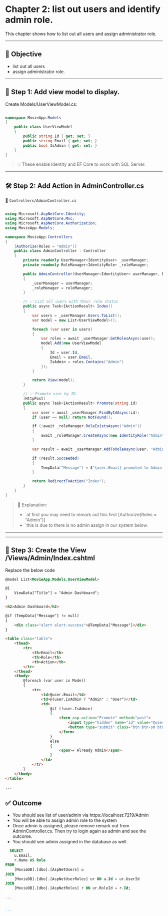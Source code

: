 # Chapter 2: list out users and identify admin role.

This chapter shows how to list out all users and assign administrator role.

---

## 🎯 Objective
- list out all users
- assign administrator role.

---

## 🧩 Step 1: Add view model to display.

Create Models/UserViewModel.cs:

```csharp

namespace MovieApp.Models
{
    public class UserViewModel
    {
        public string Id { get; set; }
        public string Email { get; set; }
        public bool IsAdmin { get; set; }
    }
}


```

> 💡 These enable Identity and EF Core to work with SQL Server.

---

## 🛠️ Step 2: Add Action in AdminController.cs

📄 `Controllers/AdminController.cs`

```csharp

using Microsoft.AspNetCore.Identity;
using Microsoft.AspNetCore.Mvc;
using Microsoft.AspNetCore.Authorization;
using MovieApp.Models;

namespace MovieApp.Controllers
{
    [Authorize(Roles = "Admin")]
    public class AdminController : Controller
    {
        private readonly UserManager<IdentityUser> _userManager;
        private readonly RoleManager<IdentityRole> _roleManager;

        public AdminController(UserManager<IdentityUser> userManager, RoleManager<IdentityRole> roleManager)
        {
            _userManager = userManager;
            _roleManager = roleManager;
        }

        // ✅ List all users with their role status
        public async Task<IActionResult> Index()
        {
            var users = _userManager.Users.ToList();
            var model = new List<UserViewModel>();

            foreach (var user in users)
            {
                var roles = await _userManager.GetRolesAsync(user);
                model.Add(new UserViewModel
                {
                    Id = user.Id,
                    Email = user.Email,
                    IsAdmin = roles.Contains("Admin")
                });
            }

            return View(model);
        }

        // ✅ Promote user by ID
        [HttpPost]
        public async Task<IActionResult> Promote(string id)
        {
            var user = await _userManager.FindByIdAsync(id);
            if (user == null) return NotFound();

            if (!await _roleManager.RoleExistsAsync("Admin"))
            {
                await _roleManager.CreateAsync(new IdentityRole("Admin"));
            }

            var result = await _userManager.AddToRoleAsync(user, "Admin");

            if (result.Succeeded)
            {
                TempData["Message"] = $"{user.Email} promoted to Admin.";
            }

            return RedirectToAction("Index");
        }
    }
}

```
> 🧠 Explanation:
> - `at first you may need to remark out this first [Authorize(Roles = "Admin")]
> - `this is due to there is no admin assign in our system below.

---

---

## 🔧 Step 3: Create the View /Views/Admin/Index.cshtml

Replace the below code

```html
@model List<MovieApp.Models.UserViewModel>

@{
    ViewData["Title"] = "Admin Dashboard";
}

<h2>Admin Dashboard</h2>

@if (TempData["Message"] != null)
{
    <div class="alert alert-success">@TempData["Message"]</div>
}

<table class="table">
    <thead>
        <tr>
            <th>Email</th>
            <th>Role</th>
            <th>Action</th>
        </tr>
    </thead>
    <tbody>
        @foreach (var user in Model)
        {
            <tr>
                <td>@user.Email</td>
                <td>@(user.IsAdmin ? "Admin" : "User")</td>
                <td>
                    @if (!user.IsAdmin)
                    {
                        <form asp-action="Promote" method="post">
                            <input type="hidden" name="id" value="@user.Id" />
                            <button type="submit" class="btn btn-sm btn-primary">Promote to Admin</button>
                        </form>
                    }
                    else
                    {
                        <span>✔ Already Admin</span>
                    }
                </td>
            </tr>
        }
    </tbody>
</table>

...
```


## ✅ Outcome
- You should see list of user/admin via https://localhost:7219/Admin
- You will be able to assign admin role to the system
- Once admin is assigned, please remove remark out from AdminController.cs. Then try to login again as admin and see the outcome.
- You should see admin assigned in the database as well.
```sql
  SELECT 
    u.Email, 
    r.Name AS Role
FROM 
    [MovieDB].[dbo].[AspNetUsers] u
JOIN 
    [MovieDB].[dbo].[AspNetUserRoles] ur ON u.Id = ur.UserId
JOIN 
    [MovieDB].[dbo].[AspNetRoles] r ON ur.RoleId = r.Id;

...


---


